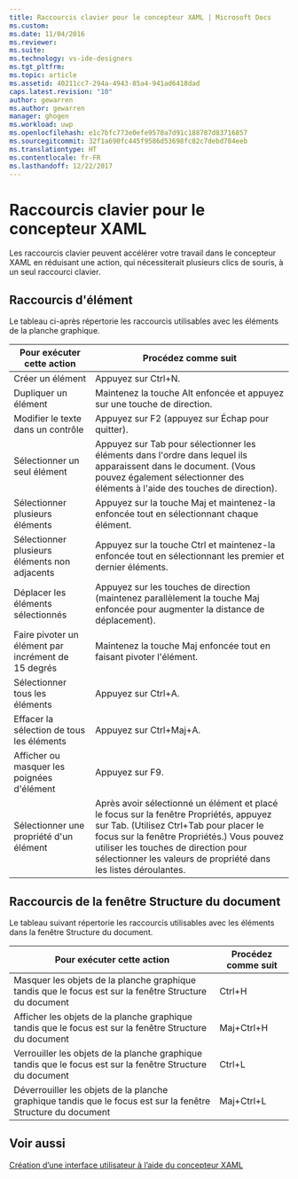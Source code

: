 ```yaml
---
title: Raccourcis clavier pour le concepteur XAML | Microsoft Docs
ms.custom: 
ms.date: 11/04/2016
ms.reviewer: 
ms.suite: 
ms.technology: vs-ide-designers
ms.tgt_pltfrm: 
ms.topic: article
ms.assetid: 40211cc7-294a-4943-85a4-941ad6418dad
caps.latest.revision: "10"
author: gewarren
ms.author: gewarren
manager: ghogen
ms.workload: uwp
ms.openlocfilehash: e1c7bfc773e0efe9570a7d91c188787d83716857
ms.sourcegitcommit: 32f1a690fc445f9586d53698fc82c7debd784eeb
ms.translationtype: HT
ms.contentlocale: fr-FR
ms.lasthandoff: 12/22/2017
---
```

# <a name="keyboard-shortcuts--for-xaml-designer"></a>Raccourcis clavier pour le concepteur XAML
Les raccourcis clavier peuvent accélérer votre travail dans le concepteur XAML en réduisant une action, qui nécessiterait plusieurs clics de souris, à un seul raccourci clavier.  
  
## <a name="element-shortcuts"></a>Raccourcis d'élément  
 Le tableau ci-après répertorie les raccourcis utilisables avec les éléments de la planche graphique.  
  
|**Pour exécuter cette action**|**Procédez comme suit**|  
|--------------------------------|-----------------|  
|Créer un élément|Appuyez sur Ctrl+N.|  
|Dupliquer un élément|Maintenez la touche Alt enfoncée et appuyez sur une touche de direction.|  
|Modifier le texte dans un contrôle|Appuyez sur F2 (appuyez sur Échap pour quitter).|  
|Sélectionner un seul élément|Appuyez sur Tab pour sélectionner les éléments dans l'ordre dans lequel ils apparaissent dans le document. (Vous pouvez également sélectionner des éléments à l'aide des touches de direction).|  
|Sélectionner plusieurs éléments|Appuyez sur la touche Maj et maintenez-la enfoncée tout en sélectionnant chaque élément.|  
|Sélectionner plusieurs éléments non adjacents|Appuyez sur la touche Ctrl et maintenez-la enfoncée tout en sélectionnant les premier et dernier éléments.|  
|Déplacer les éléments sélectionnés|Appuyez sur les touches de direction (maintenez parallèlement la touche Maj enfoncée pour augmenter la distance de déplacement).|  
|Faire pivoter un élément par incrément de 15 degrés|Maintenez la touche Maj enfoncée tout en faisant pivoter l'élément.|  
|Sélectionner tous les éléments|Appuyez sur Ctrl+A.|  
|Effacer la sélection de tous les éléments|Appuyez sur Ctrl+Maj+A.|  
|Afficher ou masquer les poignées d'élément|Appuyez sur F9.|  
|Sélectionner une propriété d'un élément|Après avoir sélectionné un élément et placé le focus sur la fenêtre Propriétés, appuyez sur Tab. (Utilisez Ctrl+Tab pour placer le focus sur la fenêtre Propriétés.) Vous pouvez utiliser les touches de direction pour sélectionner les valeurs de propriété dans les listes déroulantes.|  
  
## <a name="document-outline-window-shortcuts"></a>Raccourcis de la fenêtre Structure du document  
 Le tableau suivant répertorie les raccourcis utilisables avec les éléments dans la fenêtre Structure du document.  
  
|**Pour exécuter cette action**|**Procédez comme suit**|  
|--------------------------------|-----------------|  
|Masquer les objets de la planche graphique tandis que le focus est sur la fenêtre Structure du document|Ctrl+H|  
|Afficher les objets de la planche graphique tandis que le focus est sur la fenêtre Structure du document|Maj+Ctrl+H|  
|Verrouiller les objets de la planche graphique tandis que le focus est sur la fenêtre Structure du document|Ctrl+L|  
|Déverrouiller les objets de la planche graphique tandis que le focus est sur la fenêtre Structure du document|Maj+Ctrl+L|  
  
## <a name="see-also"></a>Voir aussi  
 [Création d’une interface utilisateur à l’aide du concepteur XAML](../designers/creating-a-ui-by-using-xaml-designer-in-visual-studio.md)